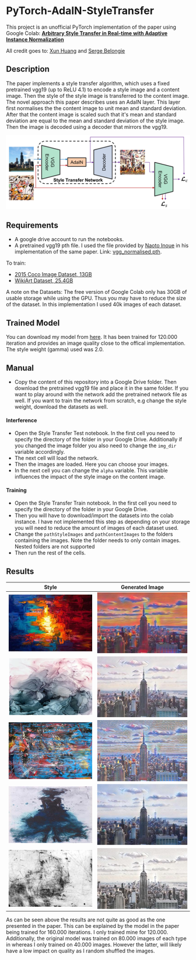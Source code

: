 # PyTorch-AdaIN-StyleTransfer
This project is an unofficial PyTorch implementation of the paper using Google Colab: [**Arbitrary Style Transfer in Real-time with Adaptive Instance Normalization**](https://arxiv.org/abs/1703.06868)

All credit goes to: [Xun Huang](http://www.cs.cornell.edu/~xhuang/) and
[Serge Belongie](http://blogs.cornell.edu/techfaculty/serge-belongie/)


## Description
The paper implements a style transfer algorithm, which uses a fixed pretrained vgg19 (up to ReLU 4.1) to encode a style image and a content image. Then the style of the style image is transferred to the content image. The novel approach this paper describes uses an AdaIN layer. This layer first normalises the the content image to unit mean and standard deviation. After that the content image is scaled such that it's mean and standard deviation are equal to the mean and standard deviation of the style image. Then the image is decoded using a decoder that mirrors the vgg19.
<p align='center'>
  <img src='examples/architecture.jpg' width="600px">
</p>

## Requirements
- A google drive account to run the notebooks.
- A pretrained vgg19 pth file. I used the file provided by [Naoto Inoue](https://github.com/naoto0804/pytorch-AdaIN) in his implementation of the same paper. Link: [vgg_normalised.pth](https://drive.google.com/file/d/108uza-dsmwvbW2zv-G73jtVcMU_2Nb7Y/view).


To train:
- [2015 Coco Image Dataset, 13GB](http://images.cocodataset.org/zips/test2015.zip)
- [WikiArt Dataset, 25.4GB](http://web.fsktm.um.edu.my/~cschan/source/ICIP2017/wikiart.zip)

A note on the Datasets: The free version of Google Colab only has 30GB of usable storage while using the GPU. Thus you may have to reduce the size of the dataset. In this implementation I used 40k images of each dataset.

## Trained Model
You can download my model from [here](https://drive.google.com/file/d/1-96gmMVd1wYbP0WNM7KMF2gCIqtQ6ZtA/view?usp=sharing). It has been trained for 120.000 iteration and provides an image quality close to the offical implementation. The style weight (gamma) used was 2.0.

## Manual
- Copy the content of this repository into a Google Drive folder. Then download the pretrained vgg19 file and place it in the same folder. If you want to play around with the network add the pretrained network file as well. If you want to train the network from scratch, e.g change the style weight, download the datasets as well.
#### Interference
- Open the Style Transfer Test notebook. In the first cell you need to specify the directory of the folder in your Google Drive. Additionally if you changed the image folder you also need to change the `img_dir` variable accordingly.
- The next cell will load the network.
- Then the images are loaded. Here you can choose your images. 
- In the next cell you can change the `alpha` variable. This variable influences the impact of the style image on the content image.
#### Training
- Open the Style Transfer Train notebook. In the first cell you need to specify the directory of the folder in your Google Drive.
- Then you will have to download/import the datasets into the colab instance. I have not implemented this step as depending on your storage you will need to reduce the amount of images of each dataset used.
- Change the `pathStyleImages` and `pathContentImages` to the folders containing the images. Note the folder needs to only contain images. Nested folders are not supported
- Then run the rest of the cells.

## Results
|Style | Generated Image |
| :----: | :----: |
|![](https://github.com/MAlberts99/PyTorch-AdaIN-StyleTransfer/blob/master/Images/style1_small.jpg)|![](https://github.com/MAlberts99/PyTorch-AdaIN-StyleTransfer/blob/master/Images/Out_Style1_small.jpg)|
|![](https://github.com/MAlberts99/PyTorch-AdaIN-StyleTransfer/blob/master/Images/style2_small.jpg)|![](https://github.com/MAlberts99/PyTorch-AdaIN-StyleTransfer/blob/master/Images/Out_Style2_small.jpg)|
|![](https://github.com/MAlberts99/PyTorch-AdaIN-StyleTransfer/blob/master/Images/style3_small.jpg)|![](https://github.com/MAlberts99/PyTorch-AdaIN-StyleTransfer/blob/master/Images/Out_Style3_small.jpg)|
|![](https://github.com/MAlberts99/PyTorch-AdaIN-StyleTransfer/blob/master/Images/style4_small.jpg)|![](https://github.com/MAlberts99/PyTorch-AdaIN-StyleTransfer/blob/master/Images/Out_Style4_small.jpg)|
|![](https://github.com/MAlberts99/PyTorch-AdaIN-StyleTransfer/blob/master/Images/style5_small.jpg)|![](https://github.com/MAlberts99/PyTorch-AdaIN-StyleTransfer/blob/master/Images/Out_Style5_small.jpg)|

As can be seen above the results are not quite as good as the one presented in the paper. This can be explained by the model in the paper being trained for 160.000 iterations. I only trained mine for 120.000. Additionally, the original model was trained on 80.000 images of each type in whereas I only trained on 40.000 images. However the latter, will likely have a low impact on quality as I random shuffled the images.

